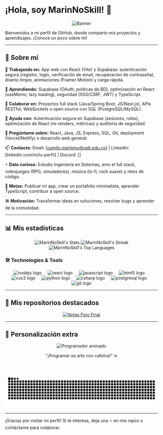 # ¡Hola, soy MarinNoSkill! 👋

<div align="center">
  <img src="https://media2.giphy.com/media/LjzkdRsY6GOZxDdWHZ/giphy.gif?cid=6c09b952sjnu9uzoelk36z4h04nx1ncnd1p0os3tnrsyejzo&ep=v1_stickers_search&rid=giphy.gif&ct=s" alt="Banner" /> <!-- Hamburguesa feliz animada (reemplaza con tu enlace de Imgur) -->
</div>

Bienvenidos a mi perfil de GitHub, donde comparto mis proyectos y aprendizajes. ¡Conoce un poco sobre mí!

---

## 🌟 Sobre mí  
🔭 **Trabajando en:** App web con React (Vite) y Supabase: autenticación segura (registro, login, verificación de email, recuperación de contraseña), diseño limpio, animaciones (Framer Motion) y carga rápida.  

🌱 **Aprendiendo:** Supabase (OAuth, políticas de BD), optimización en React (useMemo, lazy loading), seguridad (XSS/CSRF, JWT) y TypeScript.  

👯 **Colaborar en:** Proyectos full stack (Java/Spring Boot, JS/Next.js), APIs RESTful, WebSockets o open source con SQL (PostgreSQL/MySQL).  

🤔 **Ayuda con:** Autenticación segura en Supabase (sesiones, roles), optimización de React (re-renders, métricas) y auditoría de seguridad.  

💬 **Pregúntame sobre:** React, Java, JS, Express, SQL, Git, deployment (Vercel/Netlify) o desarrollo web general.  

📫 **Contacto:** Email: [camilo.marinmu@upb.edu.co] | LinkedIn: [linkedin.com/in/tu-perfil] | Discord: []  

⚡ **Dato curioso:** Estudio Ingeniería en Sistemas, amo el full stack, videojuegos (RPG, simuladores), música (lo-fi, rock suave) y retos de código.  

🎯 **Metas:** Publicar mi app, crear un portafolio minimalista, aprender TypeScript, contribuir a open source.  

🛠️ **Motivación:** Transformar ideas en soluciones, resolver bugs y aprender de la comunidad.

---

## 📊 Mis estadísticas
<div align="center">
  <img src="https://github-readme-stats.vercel.app/api?username=MarinNoSkill&theme=dracula&show_icons=true&hide_border=true&count_private=true" alt="MarinNoSkill's Stats" />
  <img src="https://github-readme-streak-stats.herokuapp.com/?user=MarinNoSkill&theme=dracula&hide_border=true" alt="MarinNoSkill's Streak" />
  <img src="https://github-readme-stats.vercel.app/api/top-langs/?username=MarinNoSkill&theme=dracula&show_icons=true&hide_border=true&layout=compact" alt="MarinNoSkill's Top Languages" />
</div>

### 🛠️ Technologies & Tools

<div align="center">
  <img src="https://cdn.jsdelivr.net/gh/devicons/devicon/icons/nodejs/nodejs-original.svg" height="40" alt="nodejs logo" />
  <img width="12" />
  <img src="https://cdn.jsdelivr.net/gh/devicons/devicon/icons/react/react-original.svg" height="40" alt="react logo" />
  <img width="12" />
  <img src="https://cdn.jsdelivr.net/gh/devicons/devicon/icons/javascript/javascript-original.svg" height="40" alt="javascript logo" />
  <img width="12" />
  <img src="https://cdn.jsdelivr.net/gh/devicons/devicon/icons/html5/html5-original.svg" height="40" alt="html5 logo" />
  <img width="12" />
  <img src="https://cdn.jsdelivr.net/gh/devicons/devicon/icons/css3/css3-original.svg" height="40" alt="css3 logo" />
  <img width="12" />
  <img src="https://cdn.jsdelivr.net/gh/devicons/devicon/icons/python/python-original.svg" height="40" alt="python logo" />
  <img width="12" />
  <img src="https://cdn.jsdelivr.net/gh/devicons/devicon/icons/csharp/csharp-original.svg" height="40" alt="csharp logo" />
  <img width="12" />
  <img src="https://cdn.jsdelivr.net/gh/devicons/devicon/icons/postgresql/postgresql-original.svg" height="40" alt="postgresql logo" />
  <img width="12" />
  <img src="https://cdn.jsdelivr.net/gh/devicons/devicon/icons/git/git-original.svg" height="40" alt="git logo" />
</div>

---

## 🚀 Mis repositorios destacados
<div align="center">
  <a href="https://github.com/MarinNoSkill/notas-foro-final-main">
    <img src="https://github-readme-stats.vercel.app/api/pin/?username=MarinNoSkill&repo=notas-foro-final-main&theme=dracula&show_owner=true&token=YOUR_GITHUB_TOKEN" alt="Notas Foro Final" />
  </a>
</div>

---

## 🎨 Personalización extra
<p align="center">
  <img src="https://media.giphy.com/media/LmNwrBhejkK9EFP504/giphy.gif" width="200" alt="Programador animado" /> <!-- Programador animado (reemplaza con tu enlace de Imgur) -->
</p>
<p align="center">
  "¡Programar es arte con cafeína!" ☕
</p>
  <br><br>
  <img src="https://raw.githubusercontent.com/MarinNoSkill/MarinNoSkill/output/snake.svg" alt="Snake animation" />

---


¡Gracias por visitar mi perfil! Si te interesa, deja una ⭐ en mis repos o contáctame para colaborar.
